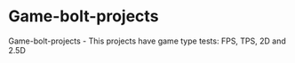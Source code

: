 # Game-bolt-projects
Game-bolt-projects - This projects  have game type tests: FPS, TPS, 2D and 2.5D 
